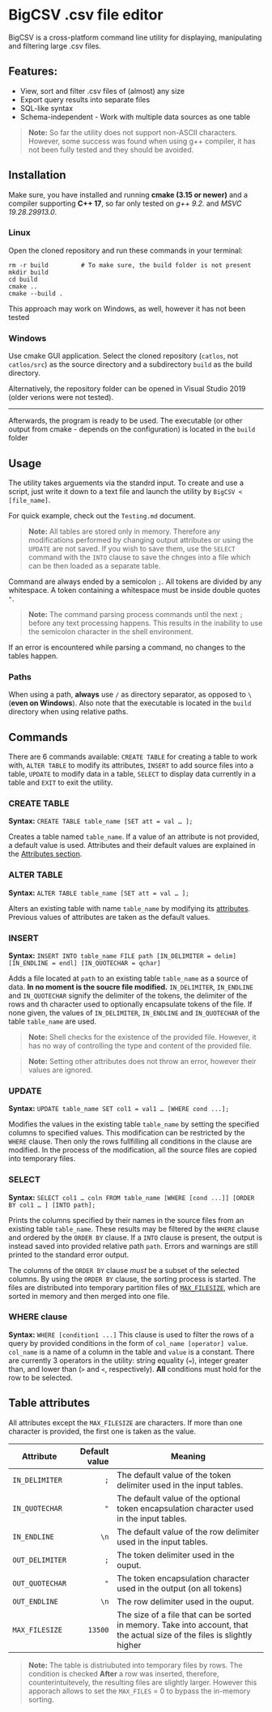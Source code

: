 # BigCSV .csv file editor
BigCSV is a cross-platform command line utility for displaying, manipulating and filtering large .csv files. 

## Features:
* View, sort and filter .csv files of (almost) any size
* Export query results into separate files
* SQL-like syntax
* Schema-independent - Work with multiple data sources as one table

> **Note:** So far the utility does not support non-ASCII characters. However, some success was found when using g++ compiler, it has not been fully tested and they should be avoided.

## Installation
Make sure, you have installed and running **cmake (3.15 or newer)** and a compiler supporting **C++ 17**, so far only tested on *g++ 9.2.* and *MSVC 19.28.29913.0*.

### Linux
Open the cloned repository and run these commands in your terminal:

``` shell
rm -r build         # To make sure, the build folder is not present
mkdir build
cd build
cmake ..
cmake --build .
```
This approach may work on Windows, as well, however it has not been tested
### Windows
Use cmake GUI application. Select the cloned repository (`catlos`, not `catlos/src`) as the source directory and a subdirectory `build` as the build directory.

Alternatively, the repository folder can be opened in Visual Studio 2019 (older verions were not tested).

---

Afterwards, the program is ready to be used. The executable (or other output from cmake - depends on the configuration) is located in the `build` folder

## Usage
The utility takes arguements via the standrd input. To create and use a script, just write it down to a text file and launch the utility by `BigCSV < [file_name]`.

For quick example, check out the `Testing.md` document.

> **Note:** All tables are stored only in memory. Therefore any modifications performed by changing output attributes or using the `UPDATE` are not saved. If you wish to save them, use the `SELECT` command with the `INTO` clause to save the chnges into a file which can be then loaded as a separate table.

Command are always ended by a semicolon `;`. All tokens are divided by any whitespace. A token containing a whitespace must be inside double quotes `"`.

> **Note:** The command parsing process  commands until the next `;` before any text processing happens. This results in the inability to use the semicolon character in the shell environment.

If an error is encountered while parsing a command, no changes to the tables happen.

### Paths
When using a path, **always** use `/` as directory separator, as opposed to `\` (**even on Windows**). Also note that the executable is located in the `build` directory when using relative paths.

## Commands
There are 6 commands available: `CREATE TABLE` for creating a table to work with, `ALTER TABLE` to modify its attributes, `INSERT` to add source files into a table, `UPDATE` to modify data in a table, `SELECT` to display data currently in a table and `EXIT` to exit the utility. 


### CREATE TABLE
**Syntax:** `CREATE TABLE table_name [SET att = val … ];`

Creates a table named `table_name`. If a value of an attribute is not provided, a default value is used. Attributes and their default values are explained in the [Attributes section](#Table-attributes).

### ALTER TABLE
**Syntax:** `ALTER TABLE table_name [SET att = val … ];`

Alters an existing table with name `table_name` by modifying its [attributes](#Table-attributes). Previous values of attributes are taken as the default values.

### INSERT
**Syntax:** `INSERT INTO table_name FILE path [IN_DELIMITER = delim] [IN_ENDLINE = endl] [IN_QUOTECHAR = qchar]`

Adds a file located at `path` to an existing table `table_name` as a source of data. **In no moment is the soucre file modified.** `IN_DELIMITER`, `IN_ENDLINE` and `IN_QUOTECHAR` signify the delimiter of the tokens, the delimiter of the rows and th character used to optionally encapsulate tokens of the file. If none given, the values of `IN_DELIMITER`, `IN_ENDLINE` and `IN_QUOTECHAR` of the table `table_name` are used.

> **Note:** Shell checks for the existence of the provided file. However, it has no way of controlling the type and content of the provided file.

> **Note:** Setting other attributes does not throw an error, however their values are ignored.

### UPDATE
**Syntax:** `UPDATE table_name SET col1 = val1 … [WHERE cond ...];`

Modifies the values in the existing table `table_name` by setting the specified columns to specified values. This modification can be restricted by the `WHERE` clause. Then only the rows fullfilling all conditions in the clause are modified. In the process of the modification, all the source files are copied into temporary files. 

### SELECT
**Syntax:** `SELECT col1 … coln FROM table_name [WHERE [cond ...]] [ORDER BY col1 … ] [INTO path];`

Prints the columns specified by their names in the source files from an existing table `table_name`. These results may be filtered by the `WHERE` clause and ordered by the `ORDER BY` clause. If a `INTO` clause is present, the output is instead saved into provided relative path `path`. Errors and warnings are still printed to the standard error output.

The columns of the `ORDER BY` clause *must* be a subset of the selected columns.
By using the `ORDER BY` clause, the sorting process is started. The files are distributed into temporary partition files of [`MAX_FILESIZE`](#Table-attributes), which are sorted in memory and then merged into one file.

### WHERE clause
**Syntax:** `WHERE [condition1 ...]`
This clause is used to filter the rows of a query by provided conditions in the form of `col_name [operator] value`. `col_name` is a name of a column in the table and `value` is a constant. There are currently 3 operators in the utility: string equality (`=`), integer greater than, and lower than (`>` and `<`, respectively). **All** conditions must hold for the row to be selected.

## Table attributes
All attributes except the `MAX_FILESIZE` are characters. If more than one character is provided, the first one is taken as the value.

Attribute | Default value | Meaning
--- | ---: | ---
`IN_DELIMITER` | `;` | The default value of the token delimiter used in the input tables.
`IN_QUOTECHAR` | `"` | The default value of the optional token encapsulation character used in the input tables.
`IN_ENDLINE` | `\n` | The default value of the row delimiter used in the input tables.
`OUT_DELIMITER` | `;` | The token delimiter used in the ouput.
`OUT_QUOTECHAR` | `"` | The token encapsulation character used in the output (on all tokens)
`OUT_ENDLINE` | `\n` | The row delimiter used in the ouput.
`MAX_FILESIZE` | `13500` | The size of a file that can be sorted in memory. Take into account, that the actual size of the files is slightly higher

> **Note:** The table is distriubuted into temporary files by rows. The condition is checked **After** a row was inserted, therefore, counterintuitevely, the resulting files are slightly larger. However this apporach allows to set the `MAX_FILES` = 0 to bypass the in-memory sorting.


